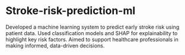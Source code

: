 # Stroke-risk-prediction-ml
Developed a machine learning system to predict early stroke risk using patient data. Used classification models and SHAP for explainability to highlight key risk factors. Aimed to support healthcare professionals in making informed, data-driven decisions.
